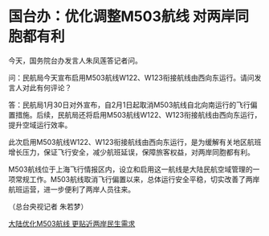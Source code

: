 # 国台办：优化调整M503航线 对两岸同胞都有利

今天，国务院台办发言人朱凤莲答记者问。

问：民航局今天宣布启用M503航线W122、W123衔接航线由西向东运行。请问发言人对此有何评论？

答：民航局1月30日对外宣布，自2月1日起取消M503航线自北向南运行的飞行偏置措施。后续，民航局还将启用M503航线W122、W123衔接航线由西向东运行，提升空域运行效率。

此次启用M503航线W122、W123衔接航线由西向东运行，是为缓解有关地区航班增长压力，保证飞行安全，减少航班延误，保障旅客权益，对两岸同胞都有利。

M503航线位于上海飞行情报区内，设立和启用这一航线是大陆民航空域管理的一项常规工作。M503航线取消飞行偏置以来，总体运行安全平稳，切实改善了两岸航班运营，进一步便利了两岸人员往来。

（总台央视记者 朱若梦）

[大陆优化M503航线 更贴近两岸民生需求](https://news.qq.com/rain/a/20240201A04DXU00)

